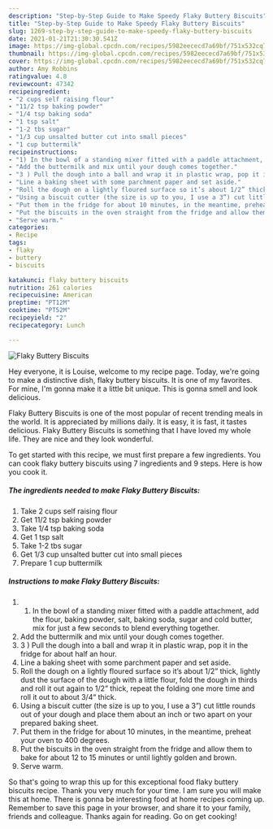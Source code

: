 ```yaml
---
description: "Step-by-Step Guide to Make Speedy Flaky Buttery Biscuits"
title: "Step-by-Step Guide to Make Speedy Flaky Buttery Biscuits"
slug: 1269-step-by-step-guide-to-make-speedy-flaky-buttery-biscuits
date: 2021-01-21T21:30:30.541Z
image: https://img-global.cpcdn.com/recipes/5982eececd7a69bf/751x532cq70/flaky-buttery-biscuits-recipe-main-photo.jpg
thumbnail: https://img-global.cpcdn.com/recipes/5982eececd7a69bf/751x532cq70/flaky-buttery-biscuits-recipe-main-photo.jpg
cover: https://img-global.cpcdn.com/recipes/5982eececd7a69bf/751x532cq70/flaky-buttery-biscuits-recipe-main-photo.jpg
author: Amy Robbins
ratingvalue: 4.8
reviewcount: 47342
recipeingredient:
- "2 cups self raising flour"
- "11/2 tsp baking powder"
- "1/4 tsp baking soda"
- "1 tsp salt"
- "1-2 tbs sugar"
- "1/3 cup unsalted butter cut into small pieces"
- "1 cup buttermilk"
recipeinstructions:
- "1) In the bowl of a standing mixer fitted with a paddle attachment, add the flour, baking powder, salt, baking soda, sugar and cold butter, mix for just a few seconds to blend everything together."
- "Add the buttermilk and mix until your dough comes together."
- "3 ) Pull the dough into a ball and wrap it in plastic wrap, pop it in the fridge for about half an hour."
- "Line a baking sheet with some parchment paper and set aside."
- "Roll the dough on a lightly floured surface so it’s about 1/2” thick, lightly dust the surface of the dough with a little flour, fold the dough in thirds and roll it out again to 1/2” thick, repeat the folding one more time and roll it out to about 3/4“ thick."
- "Using a biscuit cutter (the size is up to you, I use a 3”) cut little rounds out of your dough and place them about an inch or two apart on your prepared baking sheet."
- "Put them in the fridge for about 10 minutes, in the meantime, preheat your oven to 400 degrees."
- "Put the biscuits in the oven straight from the fridge and allow them to bake for about 12 to 15 minutes or until lightly golden and brown."
- "Serve warm."
categories:
- Recipe
tags:
- flaky
- buttery
- biscuits

katakunci: flaky buttery biscuits 
nutrition: 261 calories
recipecuisine: American
preptime: "PT12M"
cooktime: "PT52M"
recipeyield: "2"
recipecategory: Lunch

---
```



![Flaky Buttery Biscuits](https://img-global.cpcdn.com/recipes/5982eececd7a69bf/751x532cq70/flaky-buttery-biscuits-recipe-main-photo.jpg)

Hey everyone, it is Louise, welcome to my recipe page. Today, we're going to make a distinctive dish, flaky buttery biscuits. It is one of my favorites. For mine, I'm gonna make it a little bit unique. This is gonna smell and look delicious.



Flaky Buttery Biscuits is one of the most popular of recent trending meals in the world. It is appreciated by millions daily. It is easy, it is fast, it tastes delicious. Flaky Buttery Biscuits is something that I have loved my whole life. They are nice and they look wonderful.


To get started with this recipe, we must first prepare a few ingredients. You can cook flaky buttery biscuits using 7 ingredients and 9 steps. Here is how you cook it.

<!--inarticleads1-->

##### The ingredients needed to make Flaky Buttery Biscuits:

1. Take 2 cups self raising flour
1. Get 11/2 tsp baking powder
1. Take 1/4 tsp baking soda
1. Get 1 tsp salt
1. Take 1-2 tbs sugar
1. Get 1/3 cup unsalted butter cut into small pieces
1. Prepare 1 cup buttermilk




<!--inarticleads2-->

##### Instructions to make Flaky Buttery Biscuits:

1. 1) In the bowl of a standing mixer fitted with a paddle attachment, add the flour, baking powder, salt, baking soda, sugar and cold butter, mix for just a few seconds to blend everything together.
1. Add the buttermilk and mix until your dough comes together.
1. 3 ) Pull the dough into a ball and wrap it in plastic wrap, pop it in the fridge for about half an hour.
1. Line a baking sheet with some parchment paper and set aside.
1. Roll the dough on a lightly floured surface so it’s about 1/2” thick, lightly dust the surface of the dough with a little flour, fold the dough in thirds and roll it out again to 1/2” thick, repeat the folding one more time and roll it out to about 3/4“ thick.
1. Using a biscuit cutter (the size is up to you, I use a 3”) cut little rounds out of your dough and place them about an inch or two apart on your prepared baking sheet.
1. Put them in the fridge for about 10 minutes, in the meantime, preheat your oven to 400 degrees.
1. Put the biscuits in the oven straight from the fridge and allow them to bake for about 12 to 15 minutes or until lightly golden and brown.
1. Serve warm.




So that's going to wrap this up for this exceptional food flaky buttery biscuits recipe. Thank you very much for your time. I am sure you will make this at home. There is gonna be interesting food at home recipes coming up. Remember to save this page in your browser, and share it to your family, friends and colleague. Thanks again for reading. Go on get cooking!
